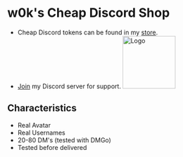 #                                 w0k's Cheap Discord Shop
- Cheap Discord tokens can be found in my [store](https://sellix.io/w0k).
- [Join](https://discord.com/invite/d2mrmuCjeP) my Discord server for support. <a href="https://sellix.io/w0k"><img src="https://i.imgur.com/WrNScVo.png" alt="Logo" width="120" height="120"></a>

## Characteristics
- Real Avatar
- Real Usernames
- 20-80 DM's (tested with DMGo)
- Tested before delivered
